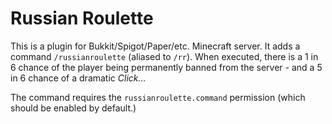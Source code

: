 # Russian Roulette

This is a plugin for Bukkit/Spigot/Paper/etc. Minecraft server.
It adds a command `/russianroulette` (aliased to `/rr`).
When executed, there is a 1 in 6 chance of the player being permanently banned from the server -
and a 5 in 6 chance of a dramatic *Click...*

The command requires the `russianroulette.command` permission (which should be enabled by default.)